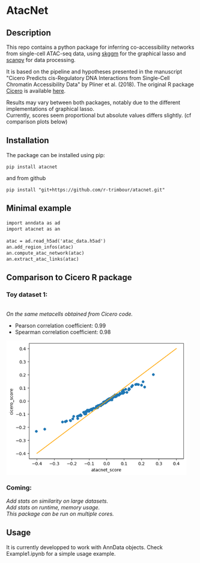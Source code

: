 # AtacNet


## Description
This repo contains a python package for inferring co-accessibility networks from single-cell ATAC-seq data, using [skggm](https://www.github.com/skggm/skggm) for the graphical lasso and [scanpy](https://www.github.com/theislab/scanpy) for data processing.

It is based on the pipeline and hypotheses presented in the manuscript "Cicero Predicts cis-Regulatory DNA Interactions from Single-Cell Chromatin Accessibility Data" by Pliner et al. (2018). The original R package [Cicero](https://cole-trapnell-lab.github.io/cicero-release/) is available [here](https://www.github.com/cole-trapnell-lab/cicero-release).

Results may vary between both packages, notably due to the different implementations of graphical lasso. 
<br> Currently, scores seem proportional but absolute values differs slightly. (cf comparison plots below)


## Installation
The package can be installed using pip:

```
pip install atacnet
```

 and from github
```
pip install "git+https://github.com/r-trimbour/atacnet.git"
```

## Minimal example
```
import anndata as ad
import atacnet as an

atac = ad.read_h5ad('atac_data.h5ad')
an.add_region_infos(atac)
an.compute_atac_network(atac)
an.extract_atac_links(atac)
```

## Comparison to Cicero R package
### Toy dataset 1: 
<br> *On the same metacells obtained from Cicero code.*
- Pearson correlation coefficient: 0.99
- Spearman correlation coefficient: 0.98
<img src="Figures/correlation_toy_dataset1.png" align="center" width="480"/>

### Coming:

_Add stats on similarity on large datasets._
<br>
_Add stats on runtime, memory usage._
<br>
_This package can be run on multiple cores._

## Usage
It is currently developped to work with AnnData objects. Check Example1.ipynb for a simple usage example.

